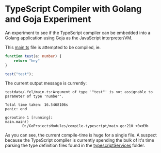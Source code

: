 # TypeScript Compiler with Golang and Goja Experiment

An experiment to see if the TypeScript compiler can be embedded into a Golang application using Goja as the JavaScript interpreter/VM.

This [main.ts](testdata/.fel/main.ts) file is attempted to be compiled, ie.
```ts
function test(a: number) {
	return "hey"
}

test("test");
```

The current output message is currently:
```
testdata/.fel/main.ts:Argument of type '"test"' is not assignable to parameter of type 'number'.

Total time taken: 16.5468106s
panic: end

goroutine 1 [running]:
main.main()
        D:/GoProjectsModules/compile-typescript/main.go:210 +0xd3b
```

As you can see, the current compile-time is huge for a single file. A suspect because the TypeScript compiler is currently spending the bulk of it's time parsing the type definition files found in the [typescriptServices](typescriptServices/v3.4.5) folder.
